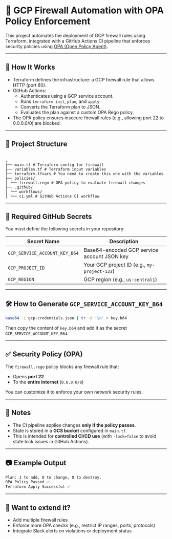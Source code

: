 # 🚀 GCP Firewall Automation with OPA Policy Enforcement

This project automates the deployment of GCP firewall rules using Terraform, integrated with a GitHub Actions CI pipeline that enforces security policies using [OPA (Open Policy Agent)](https://www.openpolicyagent.org/).

---

## 🧩 How It Works

- Terraform defines the infrastructure: a GCP firewall rule that allows HTTP (port 80).
- GitHub Actions:
  - Authenticates using a GCP service account.
  - Runs `terraform init`, `plan`, and `apply`.
  - Converts the Terraform plan to JSON.
  - Evaluates the plan against a custom OPA Rego policy.
- The OPA policy ensures insecure firewall rules (e.g., allowing port 22 to 0.0.0.0/0) are blocked.

---
## 📂 Project Structure

```

.
├── main.tf # Terraform config for firewall
├── variables.tf # Terraform input variables
├── terraform.tfvars # You need to create this one with the variables
├── policies/
│ └── firewall.rego # OPA policy to evaluate firewall changes
├── .github/
│ └── workflows/
│ └── ci.yml # GitHub Actions CI workflow

```

---
## 🔐 Required GitHub Secrets

You must define the following secrets in your repository:

| Secret Name                   | Description                                  |
| ----------------------------- | -------------------------------------------- |
| `GCP_SERVICE_ACCOUNT_KEY_B64` | Base64-encoded GCP service account JSON key  |
| `GCP_PROJECT_ID`              | Your GCP project ID (e.g., `my-project-123`) |
| `GCP_REGION`                  | GCP region (e.g., `us-central1`)             |

---
## 🛠️ How to Generate `GCP_SERVICE_ACCOUNT_KEY_B64`


```bash
base64 -i gcp-credentials.json | tr -d '\n' > key.b64
```

Then copy the content of `key.b64` and add it as the secret `GCP_SERVICE_ACCOUNT_KEY_B64`.

---
## ✅ Security Policy (OPA)


The `firewall.rego` policy blocks any firewall rule that:

- Opens **port 22**
- To the **entire internet** (`0.0.0.0/0`)

You can customize it to enforce your own network security rules.

---
## 📌 Notes

- The CI pipeline applies changes **only if the policy passes**.
- State is stored in a **GCS bucket** configured in `main.tf`.
- This is intended for **controlled CI/CD use** (with `-lock=false` to avoid state lock issues in GitHub Actions).

---

## 📷 Example Output

```bash
Plan: 1 to add, 0 to change, 0 to destroy.
OPA Policy Passed ✅
Terraform Apply Successful ✅
```

---
## 💬 Want to extend it?

- Add multiple firewall rules
- Enforce more OPA checks (e.g., restrict IP ranges, ports, protocols)
- Integrate Slack alerts on violations or deployment status
